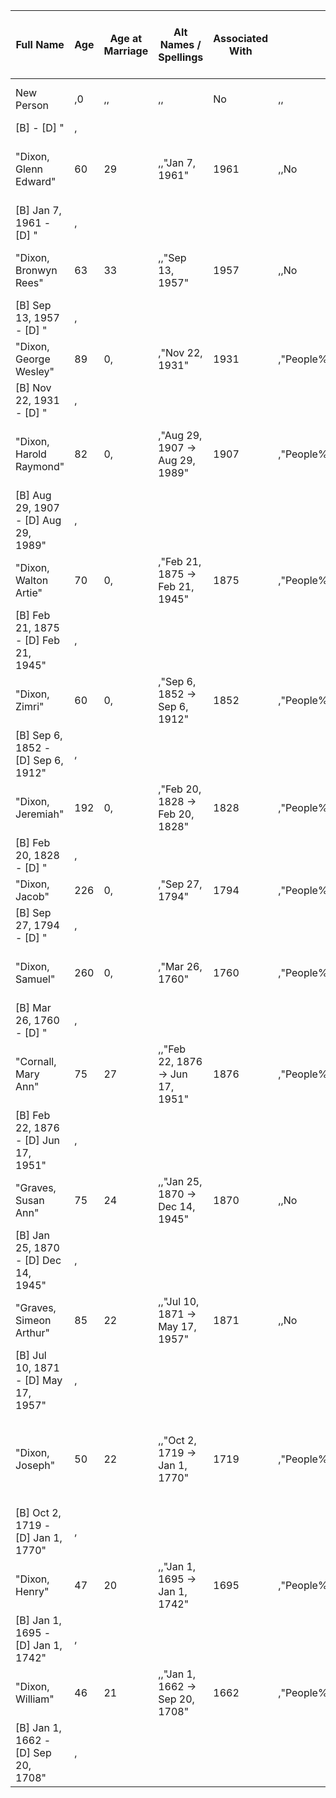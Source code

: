 ﻿Full Name|Age|Age at Marriage|Alt Names / Spellings|Associated With|Birth / Death|Birth Year|Brief Biography|Children|Dates Approx.|Death|Death Year|Display Name|Family Group|Gender|Images|Library|Marriage|Nickname|Notable Figure|Notes|Parents|Place of Birth|Place of Death / Burial|Siblings|Siblings (Rollup)|Spouse|Summary|Tags|Title
-|-|-|-|-|-|-|-|-|-|-|-|-|-|-|-|-|-|-|-|-|-|-|-|-|-|-|-|-|-|
New Person|,0|,,|,,|No|,,|,,|,,|No|,,|,,|,"New Person () ( yrs)
[B]  - [D] "|,
"Dixon, Glenn Edward"|60|29|,,"Jan 7, 1961"|1961|,,No|,,Glenn Dixon|,M|People%20ae6786e7cbaa40f198dbfef4d61c3175/avatar-cdmx.jpeg|[[Birth Certificate for Glenn Dixon]]|[[Marriage License for Glenn and Bronwyn Dixon]]|"Sep 22, 1990"|,Yes|,"People%20360412060e794da2b947dc77dda14d3f/People%2073aa5fca75344f819679151511b770a7/Dixon|[[ George Wesley]]|"Fort Worth, Tarrant, Texas, USA"|,,1|"People%20360412060e794da2b947dc77dda14d3f/People%2073aa5fca75344f819679151511b770a7/Dixon|[[ Bronwyn Rees]]|"Dixon, Glenn Edward (M) (60 yrs)
[B] Jan 7, 1961 - [D] "|,
"Dixon, Bronwyn Rees"|63|33|,,"Sep 13, 1957"|1957|,,No|,,Bronwyn Rees|,F|,[[Marriage License for Glenn and Bronwyn Dixon]]|"Sep 22, 1990"|,No|,,"Dallas, Dallas, Texas, USA"|,,|"People%20360412060e794da2b947dc77dda14d3f/People%2073aa5fca75344f819679151511b770a7/Dixon|[[ Glenn Edward]]|"Dixon, Bronwyn Rees (F) (63 yrs)
[B] Sep 13, 1957 - [D] "|,
"Dixon, George Wesley"|89|0,|,"Nov 22, 1931"|1931|,"People%20360412060e794da2b947dc77dda14d3f/People%2073aa5fca75344f819679151511b770a7/Dixon|[[ Glenn Edward]]|No|,,George Dixon|,M|,,|,Yes|,"People%20360412060e794da2b947dc77dda14d3f/People%2073aa5fca75344f819679151511b770a7/Dixon|[[ Harold Raymond]]|"Spring Grove, Des Moines, Iowa, USA"|,,1|,"Dixon, George Wesley (M) (89 yrs)
[B] Nov 22, 1931 - [D] "|,
"Dixon, Harold Raymond"|82|0,|,"Aug 29, 1907 → Aug 29, 1989"|1907|,"People%20360412060e794da2b947dc77dda14d3f/People%2073aa5fca75344f819679151511b770a7/Dixon|[[ George Wesley]]|No|"Aug 29, 1989"|1989|Harold Dixon|,M|,[[Birth Certificate for Harold Dixon]]|[[Death Certificate for Harold Dixon]]|,,Yes|,"People%20360412060e794da2b947dc77dda14d3f/People%2073aa5fca75344f819679151511b770a7/Dixon|[[ Walton Artie]], People%20360412060e794da2b947dc77dda14d3f/People%2073aa5fca75344f819679151511b770a7/Cornall|[[ Mary Ann]]|"Essex Township, Stark, Illinois, USA"|,,1|,"Dixon, Harold Raymond (M) (82 yrs)
[B] Aug 29, 1907 - [D] Aug 29, 1989"|,
"Dixon, Walton Artie"|70|0,|,"Feb 21, 1875 → Feb 21, 1945"|1875|,"People%20360412060e794da2b947dc77dda14d3f/People%2073aa5fca75344f819679151511b770a7/Dixon|[[ Harold Raymond]]|No|"Feb 21, 1945"|1945|W. A. Dixon|,M|,[[Obituary for Walton Artie Dixon]]|,,Yes|,"People%20360412060e794da2b947dc77dda14d3f/People%2073aa5fca75344f819679151511b770a7/Dixon|[[ Zimri]]|"Essex Township, Stark, Illinois, USA"|,,1|,"Dixon, Walton Artie (M) (70 yrs)
[B] Feb 21, 1875 - [D] Feb 21, 1945"|,
"Dixon, Zimri"|60|0,|,"Sep 6, 1852 → Sep 6, 1912"|1852|,"People%20360412060e794da2b947dc77dda14d3f/People%2073aa5fca75344f819679151511b770a7/Dixon|[[ Walton Artie]]|No|"Sep 6, 1912"|1912|Zimri Dixon|,M|,[[Death Certificate for Zimri Dixon]]|,,Yes|,"People%20360412060e794da2b947dc77dda14d3f/People%2073aa5fca75344f819679151511b770a7/Dixon|[[ Jeremiah]]|"Ross, Ohio, USA"|,,1|,"Dixon, Zimri (M) (60 yrs)
[B] Sep 6, 1852 - [D] Sep 6, 1912"|,
"Dixon, Jeremiah"|192|0,|,"Feb 20, 1828 → Feb 20, 1828"|1828|,"People%20360412060e794da2b947dc77dda14d3f/People%2073aa5fca75344f819679151511b770a7/Dixon|[[ Zimri]]|No|,,Jeremiah Dixon|,M|,[[Tombstone for Jeremiah Dixon]]|,,Yes|,"People%20360412060e794da2b947dc77dda14d3f/People%2073aa5fca75344f819679151511b770a7/Dixon|[[ Jacob]]|"Vinton, Ohio, USA"|,,1|,"Dixon, Jeremiah (M) (192 yrs)
[B] Feb 20, 1828 - [D] "|,
"Dixon, Jacob"|226|0,|,"Sep 27, 1794"|1794|,"People%20360412060e794da2b947dc77dda14d3f/People%2073aa5fca75344f819679151511b770a7/Dixon|[[ Jeremiah]]|No|,,Jacob Dixon|,M|,,|,Yes|,"People%20360412060e794da2b947dc77dda14d3f/People%2073aa5fca75344f819679151511b770a7/Dixon|[[ Samuel]]|"Chatham, North Carolina, USA"|,,1|,"Dixon, Jacob (M) (226 yrs)
[B] Sep 27, 1794 - [D] "|,
"Dixon, Samuel"|260|0,|,"Mar 26, 1760"|1760|,"People%20360412060e794da2b947dc77dda14d3f/People%2073aa5fca75344f819679151511b770a7/Dixon|[[ Jacob]]|No|,,Samuel Dixon|,M|,[[Joseph Dixon Family Meeting Minutes]]|,,Yes|,"People%20360412060e794da2b947dc77dda14d3f/People%2073aa5fca75344f819679151511b770a7/Dixon|[[ Joseph]]|"Chester, Pennsylvania, USA"|,,1|,"Dixon, Samuel (M) (260 yrs)
[B] Mar 26, 1760 - [D] "|,
"Cornall, Mary Ann"|75|27|,,"Feb 22, 1876 → Jun 17, 1951"|1876|,"People%20360412060e794da2b947dc77dda14d3f/People%2073aa5fca75344f819679151511b770a7/Dixon|[[ Harold Raymond]]|No|"Jun 17, 1951"|1951|Mary Ann Cornall|,F|,,"Sep 17, 1903"|,No|,,"Illinois, USA"|"Wyoming, Illinois, USA"|,,"People%20360412060e794da2b947dc77dda14d3f/People%2073aa5fca75344f819679151511b770a7/Dixon|[[ Walton Artie]]|"Cornall, Mary Ann (F) (75 yrs)
[B] Feb 22, 1876 - [D] Jun 17, 1951"|,
"Graves, Susan Ann"|75|24|,,"Jan 25, 1870 → Dec 14, 1945"|1870|,,No|"Dec 14, 1945"|1945|Susan Ann Graves|,F|,,"Feb 22, 1894"|,No|,,"Peoria County, Illinois, USA"|"Stark County, Illinois, USA"|"People%20360412060e794da2b947dc77dda14d3f/People%2073aa5fca75344f819679151511b770a7/Cornall|[[ Mary Ann]]|,,"Graves, Susan Ann (F) (75 yrs)
[B] Jan 25, 1870 - [D] Dec 14, 1945"|,
"Graves, Simeon Arthur"|85|22|,,"Jul 10, 1871 → May 17, 1957"|1871|,,No|"May 17, 1957"|1957|Simeon Arthur Graves|,M|,,"Feb 22, 1894"|,No|,,"Stark County, Illinois, USA"|"Peoria, Peoria County, Illinois, USA"|,,"People%20360412060e794da2b947dc77dda14d3f/People%2073aa5fca75344f819679151511b770a7/Graves|[[ Susan Ann]]|"Graves, Simeon Arthur (M) (85 yrs)
[B] Jul 10, 1871 - [D] May 17, 1957"|,
"Dixon, Joseph"|50|22|,,"Oct 2, 1719 → Jan 1, 1770"|1719|,"People%20360412060e794da2b947dc77dda14d3f/People%2073aa5fca75344f819679151511b770a7/Dixon|[[ Samuel]]|No|"Jan 1, 1770"|1770|Joseph Dixon|,M|,[[Joseph Dixon Family Meeting Minutes]]|"Sep 25, 1742"|,Yes|,"People%20360412060e794da2b947dc77dda14d3f/People%2073aa5fca75344f819679151511b770a7/Dixon|[[ Henry]]|"Mill Creek Hundred, New Castle County, Delaware, USA"|"Lick Creek, Orange County, North Carolina, USA"|,1|,"Dixon, Joseph (M) (50 yrs)
[B] Oct 2, 1719 - [D] Jan 1, 1770"|,
"Dixon, Henry"|47|20|,,"Jan 1, 1695 → Jan 1, 1742"|1695|,"People%20360412060e794da2b947dc77dda14d3f/People%2073aa5fca75344f819679151511b770a7/Dixon|[[ Joseph]]|No|"Jan 1, 1742"|1742|Henry Dixon|,M|,,"Apr 25, 1715"|,Yes|,"People%20360412060e794da2b947dc77dda14d3f/People%2073aa5fca75344f819679151511b770a7/Dixon|[[ William]]|"New Castle, Delaware, USA"|"Mill Creek Hundred, New Castle County, Delaware, USA"|,1|,"Dixon, Henry (M) (47 yrs)
[B] Jan 1, 1695 - [D] Jan 1, 1742"|,
"Dixon, William"|46|21|,,"Jan 1, 1662 → Sep 20, 1708"|1662|,"People%20360412060e794da2b947dc77dda14d3f/People%2073aa5fca75344f819679151511b770a7/Dixon|[[ Henry]]|No|"Sep 20, 1708"|1708|William Dixon|,M|,,"Mar 4, 1683"|,Yes|,,"Sego Parish, County Armaugh, Ireland"|"Christiana Hundred, New Castle County, Delaware"|,,|"Dixon, William (M) (46 yrs)
[B] Jan 1, 1662 - [D] Sep 20, 1708"|,